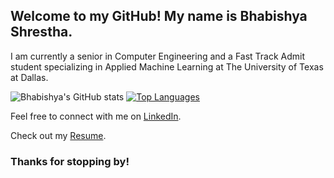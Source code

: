 ## Welcome to my GitHub! My name is Bhabishya Shrestha.

I am currently a senior in Computer Engineering and a Fast Track Admit student specializing in Applied Machine Learning at The University of Texas at Dallas.

![Bhabishya's GitHub stats](https://github-readme-stats.vercel.app/api?username=bhabishya-shrestha&show_icons=true&theme=dark) [![Top Languages](https://github-readme-stats.vercel.app/api/top-langs/?username=bhabishya-shrestha&layout=donut@theme=dark)](https://github.com/anuraghazra/github-readme-stats)

Feel free to connect with me on [LinkedIn](https://www.linkedin.com/in/shrestha-bhabishya/).

Check out my [Resume](https://www.linkedin.com/in/shrestha-bhabishya/details/featured/1635555947524/single-media-viewer/?profileId=ACoAADTuBEMB8XPGOdGrJHJKxsgnheNFTH0mxlA).

### Thanks for stopping by!
